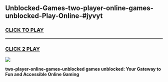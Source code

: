 
## Unblocked-Games-two-player-online-games-unblocked-Play-Online-#jyvyt
<h3>
<a href="https://premium.freeplayer.one?title=two-player-online-games-unblocked&ref=27F">CLICK TO PLAY</a></h3>
<hr>

<h3>
<a href="https://premium.freeplayer.one?title=two-player-online-games-unblocked&ref=27F">CLICK 2 PLAY</a>
  
</h3>

<a href="https://premium.freeplayer.one?title=two-player-online-games-unblocked&ref=27F"><img src="https://clearcache.store/games.png"></a>


**two-player-online-games-unblocked games unblocked: Your Gateway to Fun and Accessible Online Gaming**
